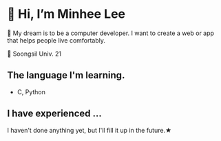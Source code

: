 # 👋 Hi, I’m Minhee Lee
👀 My dream is to be a computer developer. I want to create a web or app that helps people live comfortably.

🏫 Soongsil Univ. 21

## The language I'm learning.
- C, Python

## I have experienced ...
I haven't done anything yet, but I'll fill it up in the future.★
